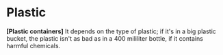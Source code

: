 # Plastic

**[Plastic containers]**
It depends on the type of plastic; if it's in a big plastic bucket, the plastic isn't as bad as in a 400 mililiter bottle, if it contains harmful chemicals.